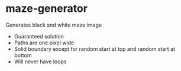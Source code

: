 # maze-generator
Generates black and white maze image

- Guaranteed solution  
- Paths are one pixel wide  
- Solid boundary except for random start at top and random start at bottom  
- Will never have loops

